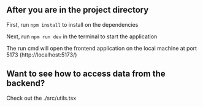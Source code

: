 ## After you are in the project directory ##

First, run `npm install` to install on the dependencies

Next, run `npm run dev` in the terminal to start the application

The run cmd will open the frontend application on the local machine at port 5173 (http://localhost:5173/)

## Want to see how to access data from the backend? ##
Check out the ./src/utils.tsx 
